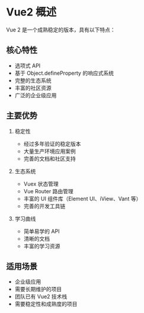  # Vue2 概述

Vue 2 是一个成熟稳定的版本，具有以下特点：

## 核心特性

- 选项式 API
- 基于 Object.defineProperty 的响应式系统
- 完整的生态系统
- 丰富的社区资源
- 广泛的企业级应用

## 主要优势

1. 稳定性
   - 经过多年验证的稳定版本
   - 大量生产环境应用案例
   - 完善的文档和社区支持

2. 生态系统
   - Vuex 状态管理
   - Vue Router 路由管理
   - 丰富的 UI 组件库（Element UI、iView、Vant 等）
   - 完善的开发工具链

3. 学习曲线
   - 简单易学的 API
   - 清晰的文档
   - 丰富的学习资源

## 适用场景

- 企业级应用
- 需要长期维护的项目
- 团队已有 Vue2 技术栈
- 需要稳定性和成熟度的项目